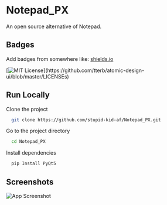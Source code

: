 
# Notepad_PX

An open source alternative of Notepad.


## Badges

Add badges from somewhere like: [shields.io](https://shields.io/)

[![MIT License](https://img.shields.io/apm/l/atomic-design-ui.svg?)](https://github.com/tterb/atomic-design-ui/blob/master/LICENSEs)

  
## Run Locally

Clone the project

```bash
  git clone https://github.com/stupid-kid-af/Notepad_PX.git
```

Go to the project directory

```bash
  cd Notepad_PX
```

Install dependencies


```bash
  pip Install PyQt5
```


  
## Screenshots

![App Screenshot](https://via.placeholder.com/468x300?text=App+Screenshot+Here)


  
